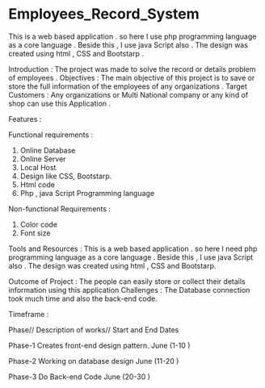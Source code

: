 # Employees_Record_System
This is a web based application . so here I use php programming language as a core language . Beside this , I use java Script also . The design was created using html , CSS and Bootstarp .

Introduction :
The project was made to solve the record or details problem of employees .
Objectives : The main objective of this project is to save or store the full information of the employees of any organizations .
Target Customers : Any organizations or Multi National company or any kind of shop can use this Application .

Features :

Functional requirements :

1. Online Database
2. Online Server
3. Local Host
4. Design like CSS, Bootstarp.
5. Html code
6. Php , java Script Programming language

Non-functional Requirements :
1. Color code
2. Font size


Tools and Resources :
This is a web based application . so here I need php programming language as a core language . Beside this , I use java Script also . The design was created using html , CSS and Bootstarp.


Outcome of Project :
The people can easily store or collect their details information using this application
Challenges :
The Database connection took much time and also the back-end code.

Timeframe :

Phase//
Description of works//
Start and End Dates

Phase-1
Creates front-end design pattern.
June (1-10 )

Phase-2
Working on database design
June (11-20 )

Phase-3
Do Back-end Code
June (20-30 )
